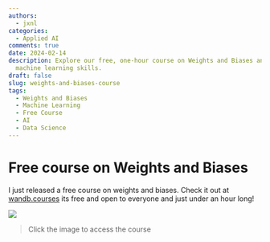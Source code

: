 ```yaml
---
authors:
  - jxnl
categories:
  - Applied AI
comments: true
date: 2024-02-14
description: Explore our free, one-hour course on Weights and Biases and enhance your
  machine learning skills.
draft: false
slug: weights-and-biases-course
tags:
  - Weights and Biases
  - Machine Learning
  - Free Course
  - AI
  - Data Science
---
```


# Free course on Weights and Biases

I just released a free course on weights and biases. Check it out at [wandb.courses](https://www.wandb.courses/courses/steering-language-models) its free and open to everyone and just under an hour long!

[![](img/course.png)](https://www.wandb.courses/courses/steering-language-models)

> Click the image to access the course

